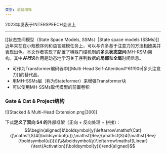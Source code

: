 ```yaml
---
类型: 语音增强
---
```

2023年发表于INTERSPEECH会议上

---
[[状态空间模型（State Space Models, SSMs）|State space models (SSMs)]]近年来在在小规模序列和语言建模任务上，可以与许多基于注意力的方法相媲美并表现出色。本文作者实现了配置了特殊门控机制的**多头状态空间**(MH-RSM)架构。其中***并行头***作用是动态地学习关于序列数据的**局部**和**全局**时间信息。
- 可作为Transformer编码器中[[Multi-Head Self-Attention#^61f90e|多头注意力]]的替代品。
- 用MH-SSMs层（称为Stateformer）来增强Transformer块
- 可以使用MH-SSMs取代模型的前置卷积

### Gate & Cat & Project结构
![[Stacked & Multi-Head Extension.png|300]]

下式**定义了双向 S4 的**外部框架（正向 + 反向处理 + 拼接）：
$$\begin{aligned}&\boldsymbol{y}\leftarrow\mathsf{Cat}([\mathsf{S}4(\boldsymbol{u}),\mathsf{Rev}(\mathsf{S}4(\mathsf{Rev}(\boldsymbol{u})))])\\&\boldsymbol{y}\leftarrow\mathsf{Linear}(\text{Activation}(\boldsymbol{y}))\end{aligned}$$







